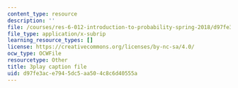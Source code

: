 ```yaml
---
content_type: resource
description: ''
file: /courses/res-6-012-introduction-to-probability-spring-2018/d97fe3ace7945dc5aa504c8c6d40555a_O-dyKz5dpeY.vtt
file_type: application/x-subrip
learning_resource_types: []
license: https://creativecommons.org/licenses/by-nc-sa/4.0/
ocw_type: OCWFile
resourcetype: Other
title: 3play caption file
uid: d97fe3ac-e794-5dc5-aa50-4c8c6d40555a
---
```

